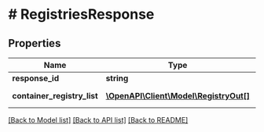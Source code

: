 # # RegistriesResponse

## Properties

Name | Type | Description | Notes
------------ | ------------- | ------------- | -------------
**response_id** | **string** | ID запроса | [optional]
**container_registry_list** | [**\OpenAPI\Client\Model\RegistryOut[]**](RegistryOut.md) | Реестр контейнеров | [optional]

[[Back to Model list]](../../README.md#models) [[Back to API list]](../../README.md#endpoints) [[Back to README]](../../README.md)
